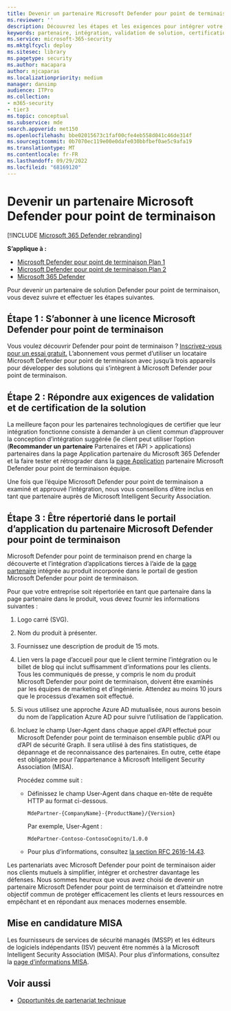 ```yaml
---
title: Devenir un partenaire Microsoft Defender pour point de terminaison
ms.reviewer: ''
description: Découvrez les étapes et les exigences pour intégrer votre solution à Microsoft Defender pour point de terminaison et être partenaire
keywords: partenaire, intégration, validation de solution, certification, exigences, membre, misa, portail d’application
ms.service: microsoft-365-security
ms.mktglfcycl: deploy
ms.sitesec: library
ms.pagetype: security
ms.author: macapara
author: mjcaparas
ms.localizationpriority: medium
manager: dansimp
audience: ITPro
ms.collection:
- m365-security
- tier3
ms.topic: conceptual
ms.subservice: mde
search.appverid: met150
ms.openlocfilehash: bbe02015673c1faf00cfe4eb558d041c46de314f
ms.sourcegitcommit: 0b7070ec119e00e0dafe030bbfbef0ae5c9afa19
ms.translationtype: MT
ms.contentlocale: fr-FR
ms.lasthandoff: 09/29/2022
ms.locfileid: "68169120"
---
```

# <a name="become-a-microsoft-defender-for-endpoint-partner"></a>Devenir un partenaire Microsoft Defender pour point de terminaison

[!INCLUDE [Microsoft 365 Defender rebranding](../../includes/microsoft-defender.md)]

**S’applique à :**
- [Microsoft Defender pour point de terminaison Plan 1](https://go.microsoft.com/fwlink/p/?linkid=2154037)
- [Microsoft Defender pour point de terminaison Plan 2](https://go.microsoft.com/fwlink/p/?linkid=2154037)
- [Microsoft 365 Defender](https://go.microsoft.com/fwlink/?linkid=2118804)


Pour devenir un partenaire de solution Defender pour point de terminaison, vous devez suivre et effectuer les étapes suivantes.

## <a name="step-1-subscribe-to-a-microsoft-defender-for-endpoint-license"></a>Étape 1 : S’abonner à une licence Microsoft Defender pour point de terminaison

Vous voulez découvrir Defender pour point de terminaison ? [Inscrivez-vous pour un essai gratuit.](https://signup.microsoft.com/create-account/signup?products=7f379fee-c4f9-4278-b0a1-e4c8c2fcdf7e&ru=https://aka.ms/MDEp2OpenTrial?ocid=docs-wdatp-exposedapis-abovefoldlink) L’abonnement vous permet d’utiliser un locataire Microsoft Defender pour point de terminaison avec jusqu’à trois appareils pour développer des solutions qui s’intègrent à Microsoft Defender pour point de terminaison.

## <a name="step-2-fulfill-the-solution-validation-and-certification-requirements"></a>Étape 2 : Répondre aux exigences de validation et de certification de la solution

La meilleure façon pour les partenaires technologiques de certifier que leur intégration fonctionne consiste à demander à un client commun d’approuver la conception d’intégration suggérée (le client peut utiliser l’option \(**Recommander un partenaire** Partenaires et l’API > applications\) partenaires dans la page Application partenaire du Microsoft 365 Defender et la faire tester et rétrograder dans la [page Application](https://security.microsoft.com/interoperability/partnersapps) partenaire Microsoft Defender pour point de terminaison équipe.

Une fois que l’équipe Microsoft Defender pour point de terminaison a examiné et approuvé l’intégration, nous vous conseillons d’être inclus en tant que partenaire auprès de Microsoft Intelligent Security Association.

## <a name="step-3-get-listed-in-the-microsoft-defender-for-endpoint-partner-application-portal"></a>Étape 3 : Être répertorié dans le portail d’application du partenaire Microsoft Defender pour point de terminaison

Microsoft Defender pour point de terminaison prend en charge la découverte et l’intégration d’applications tierces à l’aide de la [page partenaire](partner-applications.md) intégrée au produit incorporée dans le portail de gestion Microsoft Defender pour point de terminaison.

Pour que votre entreprise soit répertoriée en tant que partenaire dans la page partenaire dans le produit, vous devez fournir les informations suivantes :

1. Logo carré (SVG).
2. Nom du produit à présenter.
3. Fournissez une description de produit de 15 mots.
4. Lien vers la page d’accueil pour que le client termine l’intégration ou le billet de blog qui inclut suffisamment d’informations pour les clients. Tous les communiqués de presse, y compris le nom du produit Microsoft Defender pour point de terminaison, doivent être examinés par les équipes de marketing et d’ingénierie. Attendez au moins 10 jours que le processus d’examen soit effectué.
5. Si vous utilisez une approche Azure AD mutualisée, nous aurons besoin du nom de l’application Azure AD pour suivre l’utilisation de l’application.
6. Incluez le champ User-Agent dans chaque appel d’API effectué pour Microsoft Defender pour point de terminaison ensemble public d’API ou d’API de sécurité Graph. Il sera utilisé à des fins statistiques, de dépannage et de reconnaissance des partenaires. En outre, cette étape est obligatoire pour l’appartenance à Microsoft Intelligent Security Association (MISA).

   Procédez comme suit :

   - Définissez le champ User-Agent dans chaque en-tête de requête HTTP au format ci-dessous.

     ```http
     MdePartner-{CompanyName}-{ProductName}/{Version}
     ```

     Par exemple, User-Agent :

     ```http
     MdePartner-Contoso-ContosoCognito/1.0.0
     ```

   - Pour plus d’informations, consultez [la section RFC 2616-14.43](https://tools.ietf.org/html/rfc2616#section-14.43).

Les partenariats avec Microsoft Defender pour point de terminaison aider nos clients mutuels à simplifier, intégrer et orchestrer davantage les défenses. Nous sommes heureux que vous avez choisi de devenir un partenaire Microsoft Defender pour point de terminaison et d’atteindre notre objectif commun de protéger efficacement les clients et leurs ressources en empêchant et en répondant aux menaces modernes ensemble.

## <a name="misa-nomination"></a>Mise en candidature MISA 
Les fournisseurs de services de sécurité managés (MSSP) et les éditeurs de logiciels indépendants (ISV) peuvent être nommés à la Microsoft Intelligent Security Association (MISA). Pour plus d’informations, consultez la [page d’informations MISA](https://www.microsoft.com/security/business/intelligent-security-association).


## <a name="related-topics"></a>Voir aussi

- [Opportunités de partenariat technique](partner-integration.md)
